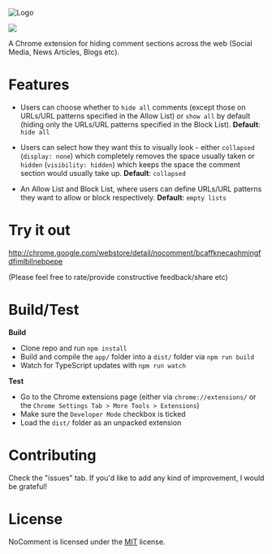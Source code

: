 ![Logo](http://dsgriffin.github.io/images/logos/nocomment.png)

![](https://img.shields.io/badge/version-2.0.0-green.svg)

A Chrome extension for hiding comment sections across the web (Social Media, News Articles, Blogs etc).

# Features
* Users can choose whether to `hide all` comments (except those on URLs/URL patterns specified in the Allow List) or `show all` by default (hiding only the URLs/URL patterns specified in the Block List). **Default**: `hide all`  

* Users can select how they want this to visually look - either `collapsed` (`display: none`) which completely removes the space usually taken or `hidden` (`visibility: hidden`) which keeps the space the comment section would usually take up. **Default**: `collapsed`

* An Allow List and Block List, where users can define URLs/URL patterns they want to allow or block respectively. **Default**: `empty lists`

# Try it out

http://chrome.google.com/webstore/detail/nocomment/bcaffknecaohmingfdfimlbllnebpepe

(Please feel free to rate/provide constructive feedback/share etc)

# Build/Test

**Build**

* Clone repo and run `npm install`
* Build and compile the `app/` folder into a `dist/` folder via `npm run build`
* Watch for TypeScript updates with `npm run watch`

**Test**

* Go to the Chrome extensions page (either via `chrome://extensions/` or the `Chrome Settings Tab > More Tools > Extensions`)
* Make sure the `Developer Mode` checkbox is ticked
* Load the `dist/` folder as an unpacked extension

# Contributing

Check the "issues" tab. If you'd like to add any kind of improvement, I would be grateful!

# License

NoComment is licensed under the [MIT](LICENSE.txt) license.